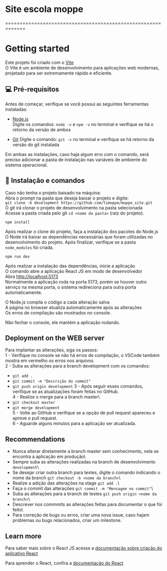 # Site escola moppe
=============================================================
# Getting started

Este projeto foi criado com o [Vite](https://vitejs.dev/) \
O Vite é um ambiente de desenvolvimento para aplicações web modernas, projetado para ser extremamente rápido e eficiente.

## 💻 Pré-requisitos

Antes de começar, verifique se você possui as seguintes ferramentas instaladas:

- [Node.js](https://nodejs.org/en) \
Digite os comandos: `node -v` e `npm -v` no terminal e verifique se há o retorno da versão de ambos

- [Git](https://github.com/git-for-windows/git/releases/download/v2.42.0.windows.2/Git-2.42.0.2-64-bit.exe)
Digite o comando: `git -v` no terminal e verifique se há retorno da versão do git instalada

Em ambas as instalações, caso haja algum erro com o comando, será preciso adicionar a pasta de instalação nas variáveis de ambiente do sistema operacional.

## 🚀 Instalação e comandos

Caso não tenha o projeto baixado na máquina: \
Abra o prompt na pasta que deseja baixar o projeto e digite:\
`git clone -b development https://github.com/timoppe/moppe_site.git`\
O git irá clonar o projeto de desenvolvimento na pasta selecionada\
Acesse a pasta criada pelo git `cd <nome da pasta>` (raiz do projeto).

```
npm install
```
Após realizar o clone do projeto, faça a instalação dos pacotes do Node.js\
O Node irá baixar as dependências necessárias que foram utilizadas no desenvolvimento do projeto.
Após finalizar, verifique se a pasta `node_modules` foi criada.

```
npm run dev
```
Após realizar a instalação das dependências, inicie a aplicação\
O comando abre a aplicação React JS em modo de desenvolvedor\
Abra [http://localhost:5173](http://localhost:5173)\
Normalmente a aplicação roda na porta 5173, porém se houver outro serviço na mesma porta, o sistema redireciona para outra porta automaticamente.

O Node.js compila o código a cada alteração salva\
A página no browser atualiza automaticamente após as alterações\
Os erros de compilação são mostrados no console.

Não fechar o console, ele mantém a aplicação rodando.

## Deployment on the WEB server

Para implantar as alterações, siga os passos: \
1 - Verifique no console se não há erros de compilação, o VSCode também mostra em vermelho os erros nos arquivos.\
2 - Suba as alterações para a branch development com os comandos:
- `git add .`
- `git commit -m "Descrição do commit"`
- `git push origin development`
3 - Após seguir esses comandos, verifique se as atualizações foram feitas no GitHub.\
4 - Realize o merge para a branch master\
- `git checkout master`
- `git merge development`\
5 - Volte ao GitHub e verifique se a opção de pull request apareceu e aprove o pull request.\
6 - Aguarde alguns minutos para a aplicação ser atualizada.

## Recommendations

- Nunca alterar diretamente a branch master sem conhecimento, nela se encontra a aplicação em produção\
- Sempre suba as alterações realizadas na branch de desenvolvimento `development`\
- Se desejar criar outra branch para testes, digite o comando indicando o nome da branch `git checkout -b <nome da branch>`\
- Realize a adição das alterações na stage `git add .`\
- Faça o commit das alterações `git commit -m "Mensagem no commit"`\
- Suba as alterações para a branch de testes `git push origin <nome da branch>`\
- Descrever nos commmits as alterações feitas para documentar o que foi feito\
- Para correção de bugs ou erros, criar uma nova issue, caso hajam problemas ou bugs relacionados, criar um milestone.

## Learn more

Para saber mais sobre o React JS acesse a [documentação sobre criação do aplicativo React](https://facebook.github.io/create-react-app/docs/getting-started)

Para aprender o React, confira a [documentação do React](https://reactjs.org/)
